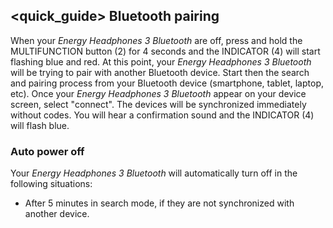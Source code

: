 ## <quick_guide> Bluetooth pairing

When your *Energy Headphones 3 Bluetooth* are off, press and hold the MULTIFUNCTION button (2) for 4 seconds and the INDICATOR (4) will start flashing blue and red. At this point, your *Energy Headphones 3 Bluetooth* will be trying to pair with another Bluetooth device. Start then the search and pairing process from your Bluetooth device (smartphone, tablet, laptop, etc). Once your *Energy Headphones 3 Bluetooth* appear on your device screen, select "connect". The devices will be synchronized immediately without codes. You will hear a confirmation sound and the INDICATOR (4) will flash blue.

### Auto power off 
Your *Energy Headphones 3 Bluetooth* will automatically turn off in the following situations:

- After 5 minutes in search mode, if they are not synchronized with another device.
